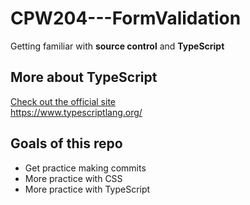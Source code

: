 # CPW204---FormValidation
Getting familiar with **source control** and **TypeScript**

## More about TypeScript
[Check out the official site](https://www.typescriptlang.org/)  
https://www.typescriptlang.org/

## Goals of this repo
- Get practice making commits
- More practice with CSS
- More practice with TypeScript
